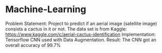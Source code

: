 # Machine-Learning

Problem Statement: Project to predict if an aerial image (satellite image) consists a cactus in it or not. 
The data set is from Kaggle: https://www.kaggle.com/c/aerial-cactus-identification
Implementation: Tensorflow CNN used with Data Augmentation. 
Result: The CNN got an overall accuracy of 99.7%  
